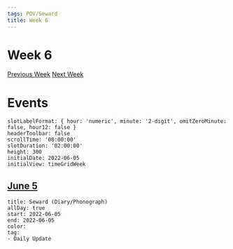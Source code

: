 ```yaml
---
tags: POV/Seward
title: Week 6
---
```

# Week 6
[Previous Week](2022-W23.md)
[Next Week](2022-W25.md)

# Events
```itinerary
slotLabelFormat: { hour: 'numeric', minute: '2-digit', omitZeroMinute: false, hour12: false }
headerToolbar: false
scrollTime: '08:00:00'
slotDuration: '02:00:00'
height: 300
initialDate: 2022-06-05
initialView: timeGridWeek
```

##  [June 5](2022-06-05.md)

```itinerary-event
title: Seward (Diary/Phonograph)
allDay: true
start: 2022-06-05
end: 2022-06-05
color: 
tag:
- Daily Update
```


